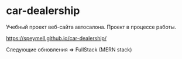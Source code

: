 # car-dealership
Учебный проект веб-сайта автосалона. Проект в процессе работы.

https://speymell.github.io/car-dealership/

Следующие обновления => FullStack (MERN stack)
